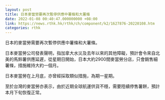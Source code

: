 ```yaml
---
layout: post
title: 日本麥當勞要再次暫停供應中薯條和大薯條
date: 2022-01-08 00:40:47.000000000 +08:00
link: https://news.rthk.hk/rthk/ch/component/k2/1627876-20220108.htm
categories: rthk
---
```


日本的麥當勞需要再次暫停供應中薯條和大薯條。

日本麥當勞公司發表聲明，指加拿大水災及去年以來的其他障礙，預計會令來自北美的馬鈴薯供應延遲，從星期日開始，日本大約2900間麥當勞分店，只會銷售細薯條，措施維持大約一個月。

日本麥當勞在上月底，亦曾經採取類似措施，為期一星期。

至於台灣的麥當勞亦表示，由於近期全球航運供貨不穩，需要陸續停售薯餅，預計本月下旬恢復正常。
